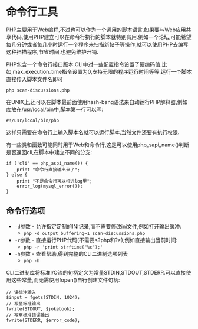 # 命令行工具

PHP主要用于Web编程,不过也可以作为一个通用的脚本语言.如果要与Web应用共享代码,使用PHP建立可以在命令行执行的脚本就特别有用.例如一个论坛,可能希望每几分钟或者每几小时运行一个程序来扫描新帖子等操作,就可以使用PHP去编写这种扫描程序,节省时间,也避免维护开销.

PHP包含一个命令行接口版本.CLI中对一些配置指令设置了硬编码值.比如,max\_execution\_time指令设置为0,支持无限的程序运行时间等等.运行一个脚本直接传入脚本文件名即可

```
php scan-discussions.php
```

在UNIX上,还可以在脚本最前面使用hash-bang语法来自动运行PHP解释器,例如库放在/usr/local/bin中,脚本第一行可以写:

```
#!/usr/lcoal/bin/php
```

这样只需要在命令行上输入脚本名就可以运行脚本,当然文件还要有执行权限.

有一些类和函数可能同时用于Web和命令行,这是可以使用php\_sapi\_name\(\)判断是否返回cli,在脚本中建立不同的分支:

```
if ('cli' == php_aspi_name()) {
    print "命令行直接输出来了";
} else {
    print "不是命令行可以打进log里";
    error_log(mysql_error());
}
```

## 命令行选项

* `-d`参数 - 允许指定定制的INI记录,而不需要修改ini文件,例如打开输出缓冲:
  * `php -d output_buffering=1 scan-discussions.php`
* `-r`参数 - 直接运行PHP代码\(不需要&lt;?php和?&gt;\),例如直接输出当前时间:
  * `php -r 'print strftime("%c");'`
* `-h`参数 - 查看帮助,得到完整的CLI二进制选项列表
  * `php -h`

CLI二进制库将标准I/O流的句柄定义为常量STDIN,STDOUT,STDERR.可以直接使用这些常量,而无需使用fopen\(\)自行创建文件句柄:

```
// 读标注输入
$input = fgets(STDIN, 1024);
// 写至标准输出
fwrite(STDOUT, $jokebook);
// 写至标准错误输出
fwrite(STDERR, $error_code);
```



